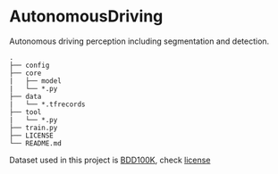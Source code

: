 # AutonomousDriving


Autonomous driving perception including segmentation and detection.

```
.
├── config
├── core
|   ├── model
|   └── *.py
├── data
|   └── *.tfrecords
├── tool
|   └── *.py
├── train.py
├── LICENSE
└── README.md
```

Dataset used in this project is [BDD100K](http://bdd-data.berkeley.edu/index.html), check [license](http://bdd-data.berkeley.edu/portal.html#download)
